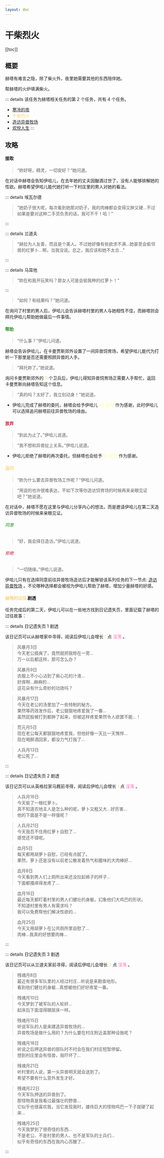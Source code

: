 ```yaml
---
layout: doc
---
```


# 干柴烈火

[[toc]]

## 概要

赫塔有难言之隐，除了柴火外，夜里她需要其他的东西陪伴她。

帮赫塔的火炉填满柴火。

::: details 该任务为赫塔相关任务的第 2 个任务，共有 4 个任务。
- [寒冷的夜](cold-night)
- <span style="color: #ffd580">干柴烈火</span>
- [造访异兽牧场](visit-ranch)
- [欢悦人生](happy-life)
:::

## 攻略

#### 接取

> “妳好呀，精灵，一切安好？”她问道。

在对话中赫塔会告知伊哈儿，在去年她的丈夫因酗酒过世了，没有人能够排解她的性欲。赫塔希望伊哈儿能代她打听一下村庄里的男人对她的看法。

::: details 埃瓦尔德

> “她奶子很大呢，每次看到她那对奶子，我的肉棒都会变得又肿又硬…不过如果是要对这种二手货负责的话，我可不干！哈！”

:::

::: details 兰道夫

> “赫拉为人友善，而且是个美人。不过她好像有些欲求不满…她甚至会偷邻居的红萝卜…啊，当我没说。总之，我应该和她不太合…”

:::

::: details 马耳他

> “妳在和我开玩笑吗？那女人可是会偷我种的红萝卜！”

:::

> “如何？有结果吗？”她问道。

在询问了村里的男人后，伊哈儿会告诉赫塔村里的男人与她相性不佳，而赫塔则会拜托伊哈儿帮助她做最后一件事情。

#### <span style="color: #228b22">帮助</span>

> “什么事？”伊哈儿问道。

赫塔会告诉伊哈儿，在卡曼贾斯郊外设置了一间异兽饲育场，希望伊哈儿能代为打听一下那里是否还需要照顾异兽的人手。

> “拜托妳了。”她说道。

询问卡曼贾斯郊外的 <span style="color: #ffd580">3</span> 个卫兵后，伊哈儿得知异兽饲育场正需要人手帮忙，返回卡曼贾斯向赫塔告知这个信息。

> “真的吗？太好了，我立刻动身！”她说道。

- 伊哈儿完成了赫塔的委托，赫塔会给予伊哈儿 <span style="color: #ffff8f">30 金币</span> 作为感谢，此时伊哈儿可以选择追问赫塔前往异兽牧场的缘由。

#### <span style="color: #c41e3a">放弃</span>

> “到此为止了。”伊哈儿说道。

> “我不想和异兽扯上关系。”伊哈儿说道。

- 伊哈儿拒绝了赫塔的再次委托，但赫塔也会给予 <span style="color: #ffff8f">10 金币</span> 作为感谢。

#### <span style="color: #ffd580">追问</span>

> “妳为什么要去异兽牧场工作呢？”伊哈儿问道。

> “用说的也许很难表达，不如下次等你造访饲育场的时候再来亲眼见证吧？”她说道。

在对话中，赫塔不愿在这里与伊哈儿分享内心的想法，而是邀请伊哈儿在第二天造访异兽牧场的时候来亲眼见证。

###### <span style="color: #228b22">同意</span>

> “好，我会择日造访。”伊哈儿说道。

###### <span style="color: #c41e3a">拒绝</span>

> “一切随缘。”伊哈儿说道。

伊哈儿只有在选择同意前往异兽牧场造访后才能解锁该系列任务的下一节点: [造访异兽牧场](visit-ranch) 。不论哪种选择都会被视为伊哈儿帮助了赫塔，增加少量赫塔的好感。

#### <span style="color: #ffd580">赫塔的过往</span> <Badge type="danger">剧透</Badge>

任务完成后的第二天，伊哈儿可以在一些地方找到日记遗失页，里面记载了赫塔的过往故事：

::: details 日记遗失页 1 <Badge type="danger">剧透</Badge>

该日记页可以从赫塔家中寻得，阅读后伊哈儿会增长 <span style="color: #ffd580">1</span> 点 <span style="color: #ff69b4">淫荡</span> 。

> 风暴月3日<br />
> 今天老公插爽了，竟然就把我晾在一旁...<br />
> 万一以后都这样，那可怎么办？

> 风暴月9日<br />
> 衣服上不小心沾到了紫心花的汁液...<br />
> 好痒啊...麻麻的...<br />
> 这花朵有什么奇妙的功效吗？

> 风暴月17日<br />
> 今天在老公的汤里加了一些特制的秘方。<br />
> 果然等药效发作后，老公狠狠地疼爱我了一番...<br />
> 虽然屁股被打到都肿了起来，但被这样疼爱果然令人欲罢不能...！

> 荒元月5日<br />
> 现在老公每天都狠狠地疼爱我，但他好像一天比一天憔悴...<br />
> 现在喝醉酒回家，都没力气打我了...

> 人兵月13日<br />
> 老公死了...

:::

::: details 日记遗失页 2 <Badge type="danger">剧透</Badge>

该日记页可以从英格拉家马厩前寻得，阅读后伊哈儿会增长 <span style="color: #ffd580">1</span> 点 <span style="color: #ff69b4">淫荡</span> 。

> 人兵月16日<br />
> 今天偷了一根红萝卜。<br />
> 真不知道农地主人是怎么种的呢，萝卜又粗又大...好厉害...<br />
> 他的下面是不是一样强呢？

> 人兵月21日<br />
> 今天我忍不住用红萝卜自慰了...<br />
> 感觉还不错呢。

> 血月5日<br />
> 每天都用胡萝卜自慰，已经有点腻了。<br />
> 果然，萝卜还是没有以前老公散发着热气和腥味的大肉棒好...

> 血月8日<br />
> 今天看到男人们上厕所出来还没拉起裤子的样子...<br />
> 下面都搔痒得发疼了...

> 血月16日<br />
> 最近每天都盯着村里的男人们健壮的身躯，幻象他们大鸡巴的形状。<br />
> 不知道村里有男人有需求吗？<br />
> 我可以免费帮他们解决性欲的...

> 血月25日<br />
> 今天又用胡萝卜在公共厕所里自慰了...<br />
> 肉棒...我真的好想要肉棒...

:::

::: details 日记遗失页 3 <Badge type="danger">剧透</Badge>

该日记页可以从兰道夫家前寻得，阅读后伊哈儿会增长 <span style="color: #ffd580">2</span> 点 <span style="color: #ff69b4">淫荡</span> 。

> 残魂月8日<br />
> 最近有很多军队里的人经过村庄...听说是来勘查地形。<br />
> 看到他们健壮的身躯...真想被他们好好疼爱一番。

> 残魂月10日<br />
> 今天梦到了被军队的人轮奸...<br />
> 起床后下面湿得跟尿床一样。

> 残魂月15日<br />
> 听说军队的人是来建造异兽牧场的...<br />
> 异兽牧场是做什么用的？为什么要在村庄附近盖那种设施呢？

> 残魂月18日<br />
> 听说之后押送异兽的部队时不时会在我们村庄短暂停留。<br />
> 想到村庄里会有怪兽，我吓坏了...

> 残魂月21日<br />
> 听村里的人说，第一头异兽明天就会送到了。<br />
> 希望不要有什么意外发生才好。

> 残魂月22日<br />
> 今天军队押送的异兽到了。<br />
> 那怪物真是我看过最强壮的野兽...<br />
> 它似乎也很喜欢我，当它发现我时，雄伟巨大的怪物鸡巴一下子就硬了起来...

> 残魂月25日<br />
> 今天我梦到了很奇怪的东西...<br />
> 不是老公、不是村里的男人、也不是军队的士兵们...<br />
> 似乎有奇怪的东西在我内心苏醒了...

:::
